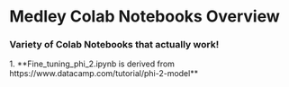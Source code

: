 # Medley Colab Notebooks Overview
### Variety of Colab Notebooks that actually work!
</n>
1. **Fine_tuning_phi_2.ipynb is derived from https://www.datacamp.com/tutorial/phi-2-model**
